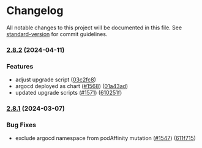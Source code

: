 # Changelog

All notable changes to this project will be documented in this file. See [standard-version](https://github.com/conventional-changelog/standard-version) for commit guidelines.

### [2.8.2](https://github.com/redkubes/otomi-core/compare/v2.8.1...v2.8.2) (2024-04-11)


### Features

* adjust upgrade script ([03c2fc8](https://github.com/redkubes/otomi-core/commit/03c2fc8f079fa6463ca4660fa86dd76b8fbb3da2))
* argocd deployed as chart ([#1568](https://github.com/redkubes/otomi-core/issues/1568)) ([01a43ad](https://github.com/redkubes/otomi-core/commit/01a43ad34dcbf040353ccd8109df707992ed636c))
* updated upgrade scripts ([#1571](https://github.com/redkubes/otomi-core/issues/1571)) ([610251f](https://github.com/redkubes/otomi-core/commit/610251fbe39cd51bc340f24c4e3bed0df9fb9372))

### [2.8.1](https://github.com/redkubes/otomi-core/compare/v2.7.0...v2.8.1) (2024-03-07)

### Bug Fixes

* exclude argocd namespace from podAffinity mutation  ([#1547](https://github.com/redkubes/otomi-core/issues/1547)) ([611f715](https://github.com/redkubes/otomi-core/commit/611f7151faadc1a60e51f90910a88546be0b9874))
